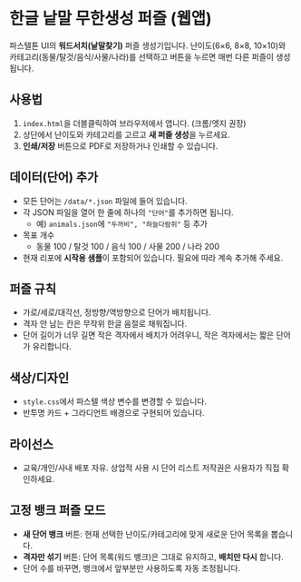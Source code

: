 
# 한글 낱말 무한생성 퍼즐 (웹앱)

파스텔톤 UI의 **워드서치(낱말찾기)** 퍼즐 생성기입니다. 난이도(6×6, 8×8, 10×10)와
카테고리(동물/탈것/음식/사물/나라)를 선택하고 버튼을 누르면 매번 다른 퍼즐이 생성됩니다.

## 사용법
1. `index.html`을 더블클릭하여 브라우저에서 엽니다. (크롬/엣지 권장)
2. 상단에서 난이도와 카테고리를 고르고 **새 퍼즐 생성**을 누르세요.
3. **인쇄/저장** 버튼으로 PDF로 저장하거나 인쇄할 수 있습니다.

## 데이터(단어) 추가
- 모든 단어는 `/data/*.json` 파일에 들어 있습니다.
- 각 JSON 파일을 열어 한 줄에 하나의 `"단어"`를 추가하면 됩니다.
  - 예) `animals.json`에 `"두꺼비", "하늘다람쥐"` 등 추가
- 목표 개수
  - 동물 100 / 탈것 100 / 음식 100 / 사물 200 / 나라 200
- 현재 리포에 **시작용 샘플**이 포함되어 있습니다. 필요에 따라 계속 추가해 주세요.

## 퍼즐 규칙
- 가로/세로/대각선, 정방향/역방향으로 단어가 배치됩니다.
- 격자 안 남는 칸은 무작위 한글 음절로 채워집니다.
- 단어 길이가 너무 길면 작은 격자에서 배치가 어려우니, 작은 격자에서는 짧은 단어가 유리합니다.

## 색상/디자인
- `style.css`에서 파스텔 색상 변수를 변경할 수 있습니다.
- 반투명 카드 + 그라디언트 배경으로 구현되어 있습니다.

## 라이선스
- 교육/개인/사내 배포 자유. 상업적 사용 시 단어 리스트 저작권은 사용자가 직접 확인하세요.


## 고정 뱅크 퍼즐 모드
- **새 단어 뱅크** 버튼: 현재 선택한 난이도/카테고리에 맞게 새로운 단어 목록을 뽑습니다.
- **격자만 섞기** 버튼: 단어 목록(워드 뱅크)은 그대로 유지하고, **배치만 다시** 합니다.
- 단어 수를 바꾸면, 뱅크에서 앞부분만 사용하도록 자동 조정됩니다.
